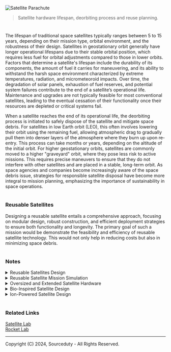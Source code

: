 ![Satellite Parachute](https://github.com/sourceduty/Recycle_Satellites/assets/123030236/1e4865e4-8857-414d-a459-d6dfcb73c55d)

> Satellite hardware lifespan, deorbiting process and reuse planning.
#

The lifespan of traditional space satellites typically ranges between 5 to 15 years, depending on their mission type, orbital environment, and the robustness of their design. Satellites in geostationary orbit generally have longer operational lifespans due to their stable orbital position, which requires less fuel for orbital adjustments compared to those in lower orbits. Factors that determine a satellite's lifespan include the durability of its components, the amount of fuel it carries for maneuvering, and its ability to withstand the harsh space environment characterized by extreme temperatures, radiation, and micrometeoroid impacts. Over time, the degradation of solar panels, exhaustion of fuel reserves, and potential system failures contribute to the end of a satellite’s operational life. Maintenance and upgrades are not typically feasible for most conventional satellites, leading to the eventual cessation of their functionality once their resources are depleted or critical systems fail.

When a satellite reaches the end of its operational life, the deorbiting process is initiated to safely dispose of the satellite and mitigate space debris. For satellites in low Earth orbit (LEO), this often involves lowering their orbit using the remaining fuel, allowing atmospheric drag to gradually pull them into denser layers of the atmosphere where they burn up upon re-entry. This process can take months or years, depending on the altitude of the initial orbit. For higher geostationary orbits, satellites are commonly moved to a higher "graveyard" orbit, where they pose less risk to active missions. This requires precise maneuvers to ensure that they do not interfere with other satellites and are placed in a stable, long-term orbit. As space agencies and companies become increasingly aware of the space debris issue, strategies for responsible satellite disposal have become more integral to mission planning, emphasizing the importance of sustainability in space operations.

#
### Reusable Satellites

Designing a reusable satellite entails a comprehensive approach, focusing on modular design, robust construction, and efficient deployment strategies to ensure both functionality and longevity. The primary goal of such a mission would be demonstrate the feasibility and efficiency of reusable satellite technology. This would not only help in reducing costs but also in minimizing space debris.

#
### Notes

<details><summary>Reusable Satellites Design</summary>
<br>

Designing reusable satellites requires incorporating several specialized components and systems to ensure their longevity, functionality, and safe re-entry when necessary. One critical component in this design is a heat shield, especially for satellites intended to be returned to Earth for refurbishment. The heat shield protects the satellite's sensitive electronics and structural components from the extreme heat generated during re-entry into the Earth's atmosphere. Additionally, the satellite should include advanced propulsion systems such as ion thrusters, which provide efficient and precise maneuverability for orbital adjustments and deorbiting. These systems are essential for extending the operational life of the satellite by allowing it to move between orbits or to a designated safe deorbit path.

Moreover, the satellite's design must emphasize modular construction, where key components such as communication transponders, solar panels, and onboard processors can be easily replaced or upgraded. This modularity not only facilitates on-orbit servicing but also allows for the adaptation of the satellite to new technologies or mission requirements over time. The inclusion of robotic interfaces is also crucial for enabling autonomous or remotely guided repairs and upgrades by robotic missions. These interfaces should be standardized to allow compatibility with future servicing missions, potentially led by different agencies or companies.

Operational flexibility and robustness are also enhanced by the integration of smart systems for self-diagnostics and health management. These systems use sensors and onboard algorithms to continuously monitor the satellite's condition and perform predictive maintenance, thereby preempting failures and optimizing performance. Coupled with AI-driven decision-making tools, these smart systems can dynamically manage the satellite’s resources, adjust operational parameters in real-time, and even handle complex decision-making processes during anomaly resolution. This level of autonomy is particularly important for ensuring the longevity and high operational availability of reusable satellites, making them a viable and cost-effective solution for global utilization.

<br>
</details>

<details><summary>Reusable Satellite Mission Simulation</summary>
<br>

The proposed mission involves launching a reusable satellite into a Sun-synchronous orbit approximately 700 km above Earth, with the primary objective of conducting extensive Earth observation over a period of seven years. This mission aims to collect valuable data on climate change, weather patterns, and land use, supporting various global initiatives in climate science, disaster management, and urban planning. Additionally, the mission serves as a platform to test new space technologies including advanced propulsion systems, high-efficiency solar panels, and next-generation communication systems, particularly focusing on the viability of reusing satellite components.

The satellite design is modular, allowing for easier maintenance and the replacement of components, a crucial feature for reusability. It includes a hybrid propulsion system that combines chemical and electric thrusters, high-capacity lithium-ion batteries for energy storage, and sophisticated payloads like multispectral imagers and atmospheric sensors. The incorporation of high-bandwidth laser communication systems ensures rapid data transfer between the satellite and ground stations.

For the launch, a reusable Falcon 9 rocket is considered suitable due to its proven track record and alignment with the sustainability goals of the mission. The launch from Vandenberg Air Force Base allows the satellite to achieve a polar orbit necessary for consistent global coverage and data collection. During its operation, the satellite will perform routine maneuvers to maintain its orbit and activate various instruments based on scheduled data collection needs. Autonomous systems onboard will manage minor anomalies, while more significant issues will be addressed by ground-based mission control.

As the mission approaches its end, a controlled deorbit maneuver will ensure the satellite re-enters Earth's atmosphere, minimizing space debris. The feasibility of refurbishing and reusing satellite components will also be assessed, potentially allowing parts or the entire satellite to be relaunched in future missions.

The estimated cost of such a mission is broken down as follows:
- Satellite Development and Testing: Approximately $150 million, covering design, construction, and ground testing of the satellite and its systems.
- Launch Services: Around $62 million using a Falcon 9 rocket, which includes costs associated with integration, launch operations, and the use of the launch facility.
- Mission Operations and Data Handling: Estimated at $10 million per year, totaling $70 million over seven years, covering ground station operations, data processing, and personnel.
- Deorbit and Recovery Operations: An additional $15 million to manage the end-of-mission deorbit and potential recovery and refurbishment operations.

In total, the mission is projected to cost approximately $297 million. This investment not only advances scientific understanding and technology testing but also sets a precedent for sustainable practices in satellite missions through the reusability of components. The success of this mission could significantly influence future satellite deployment strategies, enhancing the technological capabilities and economic viability of satellite operations worldwide.

<br>
</details>

<details><summary>Oversized and Extended Satellite Hardware</summary>
<br>

Mission Overview: Extended Reach Satellite Constellation (ERSC)

Objectives:
The ERSC aims to revolutionize satellite communications by deploying fewer but larger satellites capable of providing expansive coverage and enhanced connectivity. This mission will focus on delivering high-capacity communication services to remote and underserved areas globally, reducing the overall number of satellites required and minimizing launch and maintenance costs. Additionally, the mission seeks to foster technological innovations in satellite functionality and user connectivity.

Satellite Design:
The satellites will feature significantly larger dimensions than typical models, enhancing their onboard systems and operational capabilities. Each satellite will carry advanced communication payloads, signal processing hardware, and extended-range antennas, enabling connections to a broader range of ground terminals. Power needs will be met through larger solar arrays and state-of-the-art battery technology. The propulsion system will incorporate efficient ion thrusters for effective station keeping and orbital adjustments.

Launch Configuration:
The larger satellite size and weight necessitate the use of heavy-lift launch vehicles such as SpaceX Falcon Heavy or NASA SLS. Satellites will be placed in a geostationary orbit to maintain consistent positioning relative to the Earth’s surface, optimizing coverage. Launches will be phased, with each carrying multiple units to ensure launch efficiency.

Ground Segment:
Ground operations will be upgraded to include stations equipped with advanced tracking and data processing capabilities to handle the increased data throughput. User terminals will also be developed to capitalize on the satellites' high-throughput capabilities, providing users with faster, more reliable connections.

User Connectivity:
Each satellite in the constellation will cover up to three times the area of traditional communication satellites, significantly decreasing the total number required for comprehensive global coverage. The design supports heightened data rates, facilitating high-definition video streaming, real-time communication, and substantial data transfers across a variety of sectors.

Mission Challenges and Solutions:
The main challenges include managing the increased size and weight of the satellites for launch and overcoming the complexity of designing and manufacturing larger, more complex systems. These issues will be addressed by using appropriate heavy-lift launch vehicles and engaging in partnerships with leading aerospace technology firms. While initial costs will be higher, the reduction in the number of satellites will lead to decreased operational costs over time.

Cost and Time Estimates:
The estimated cost for developing, manufacturing, and launching the first phase of the ERSC is projected to be around $1.5 billion, with each subsequent phase costing approximately $1 billion. The development phase is expected to take about 5 years, with an additional 2 years for manufacturing and testing. The first launch could realistically occur within 8 years from the start of the project.

Conclusion:
The ERSC mission is set to provide a novel approach to satellite communications, using larger satellites to achieve wider coverage with fewer units. This strategy will not only enhance connectivity for users worldwide but also offer a more cost-effective solution for satellite communication, particularly benefiting remote and underserved regions. By leveraging advanced aerospace technologies, the ERSC will pave the way for future innovations in global communications infrastructure.

<br>
</details>

<details><summary>Bio-Inspired Satellite Design</summary>
<br>

The concept of biomimicry involves taking inspiration from natural processes and biological solutions to solve human engineering challenges. In the realm of satellite technology, researchers are exploring how principles of biomimicry can be applied to develop satellites that can self-repair, much like living organisms that heal wounds or regrow damaged parts. This approach is driven by the need to enhance the longevity and resilience of satellites, especially in the harsh environment of space where physical damage from micrometeoroids and orbital debris is a common threat.

One promising area in bio-inspired satellite design is the development of materials that mimic the human skin’s ability to heal small cuts and abrasions automatically. Scientists are investigating polymers that can "heal" cracks or breaches in satellite structures triggered by external impacts. These materials typically incorporate microcapsules filled with a healing agent, which is released when the material cracks or breaks. Once released, the healing agent reacts with a catalyst embedded in the material, initiating a chemical repair process that restores the material's integrity.

Another bio-inspired approach is based on the redundancy and regenerative capabilities observed in certain organisms. For example, just as starfish can regenerate lost limbs, satellites might be designed with modular components that can either self-repair or be reconfigured in the event of failure. This could involve autonomous robotic systems onboard that can identify and replace damaged components from a cache of spares. Additionally, the satellite's onboard systems could be programmed to reroute functions automatically to backup systems, mirroring the biological concept of redundant organs.

Furthermore, the development of bio-inspired satellites also extends to their operational algorithms. By emulating the adaptive and responsive behaviors seen in living organisms, satellites could utilize artificial intelligence to make decisions about their health, orientation, and energy management. For instance, satellites could adapt their solar panel orientation in real-time, optimizing energy absorption like how sunflowers turn to track the sun. Such adaptive behaviors could significantly enhance the efficiency and autonomy of satellite operations, reducing the need for ground-based interventions and allowing satellites to operate effectively in more dynamic and unpredictable environments.

<br>
</details>

<details><summary>Ion-Powered Satellite Design</summary>
<br>

To design an ion-powered satellite that operates in a lower orbit compared to traditional satellites, several key considerations must be addressed. This concept leverages ion propulsion technology, which is highly efficient for sustained, long-duration space missions.

Satellite Design and Systems

1. Ion Propulsion System:
   - The core of the satellite is the ion thruster, which uses electricity to ionize a propellant (typically xenon) and then expels these ions to produce thrust. The thruster's design focuses on efficiency and longevity, critical for maintaining altitude and maneuvering in low Earth orbit (LEO).
   - This propulsion system is particularly suitable for missions requiring fine orbital adjustments or station-keeping duties.

2. Power Supply:
   - The satellite is equipped with high-efficiency solar panels designed to operate effectively at lower altitudes where atmospheric drag is higher. These panels provide the necessary power to the ion thruster and onboard systems.
   - Additional batteries store energy for operations during eclipse periods when the satellite passes through the Earth's shadow.

3. Structural Design:
   - The satellite's structure is lightweight yet robust, capable of withstanding the stresses of launch and the thermal variations of a low orbit environment. It incorporates materials such as aluminum alloys and composite materials.
   - The design includes deployable components, such as solar panels and possibly a drag sail for end-of-life deorbit maneuvers.

4. Communication and Control Systems:
   - High-bandwidth communication systems enable data transfer between the satellite and ground stations. The control system includes attitude control mechanisms necessary for orienting the satellite for optimal solar panel usage and ion thruster operation.

5. Payload Capacity:
   - Depending on the mission requirements, the satellite can carry various payloads, including observational instruments, atmospheric sensors, or telecommunications equipment. The design considers the payload's power and weight requirements, ensuring compatibility with the ion propulsion capabilities.

Cost Estimates

The development and deployment costs of an ion-powered satellite are influenced by the complexity of its systems and the required reliability for extended missions in LEO:

- Development Costs: These include design, materials, component testing, and integration. Given the advanced propulsion technology, costs are estimated to range from $50 million to $70 million.
- Launch Costs: Launching into LEO varies depending on the launch vehicle and payload integration services, typically costing between $10 million and $20 million.
- Operational Costs: These include ground station operations, mission control staffing, and data handling. Annually, these might range from $5 million to $10 million, depending on the mission duration and complexity.

Visualization

Due to the constraints of this platform, creating actual images is not possible. However, a typical ion-powered satellite can be visualized as a compact, rectangular main body equipped with large, fold-out solar panels on either side, a high-gain antenna for communication, and a rear-mounted ion thruster emitting a faint blue glow from the expelled xenon ions.

Conclusion

This ion-powered satellite design is tailored for efficiency and extended operation in LEO, taking advantage of the specific benefits of ion propulsion. The investment in such technology promises substantial returns in terms of satellite maneuverability, reduced fuel needs, and extended mission durations, making it a cost-effective choice for various space applications.

<br>
</details>

#
### Related Links

[Satellite Lab](https://github.com/sourceduty/Satellite_Lab)
<br>
[Rocket Lab](https://github.com/sourceduty/Rocket_Lab)

***
Copyright (C) 2024, Sourceduty - All Rights Reserved.

